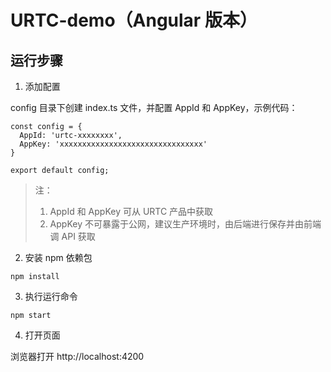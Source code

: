 # URTC-demo（Angular 版本）

## 运行步骤

1. 添加配置

config 目录下创建 index.ts 文件，并配置 AppId 和 AppKey，示例代码：

```
const config = {
  AppId: 'urtc-xxxxxxxx',
  AppKey: 'xxxxxxxxxxxxxxxxxxxxxxxxxxxxxxxx'
}

export default config;
```

> 注：
> 
> 1. AppId 和 AppKey 可从 URTC 产品中获取
> 2. AppKey 不可暴露于公网，建议生产环境时，由后端进行保存并由前端调 API 获取

2. 安装 npm 依赖包

```
npm install
```

3. 执行运行命令

```
npm start
```

4. 打开页面

浏览器打开 http://localhost:4200
